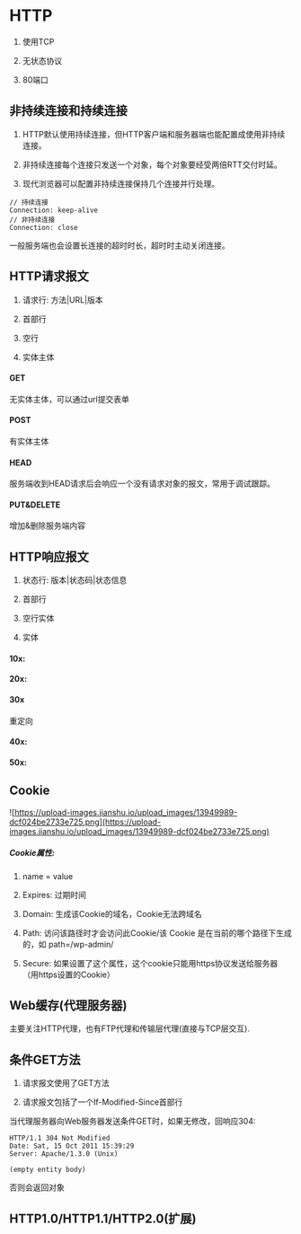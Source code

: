 # HTTP

1. 使用TCP

2. 无状态协议

3. 80端口

## 非持续连接和持续连接

1. HTTP默认使用持续连接，但HTTP客户端和服务器端也能配置成使用非持续连接。

2. 非持续连接每个连接只发送一个对象，每个对象要经受两倍RTT交付时延。

3. 现代浏览器可以配置非持续连接保持几个连接并行处理。

```http
// 持续连接
Connection: keep-alive 
// 非持续连接
Connection: close
```

一般服务端也会设置长连接的超时时长，超时时主动关闭连接。

## HTTP请求报文

1. 请求行: 方法|URL|版本

2. 首部行

3. 空行

4. 实体主体

#### GET

无实体主体，可以通过url提交表单

#### POST

有实体主体

#### HEAD

服务端收到HEAD请求后会响应一个没有请求对象的报文，常用于调试跟踪。

#### PUT&DELETE

增加&删除服务端内容

## HTTP响应报文

1. 状态行: 版本|状态码|状态信息

2. 首部行

3. 空行实体

4. 实体

#### 10x:

#### 20x:

#### 30x

重定向

#### 40x:

#### 50x:

## Cookie

![https://upload-images.jianshu.io/upload_images/13949989-dcf024be2733e725.png](https://upload-images.jianshu.io/upload_images/13949989-dcf024be2733e725.png)

##### Cookie属性:

1. name = value

2. Expires: 过期时间

3. Domain: 生成该Cookie的域名，Cookie无法跨域名

4. Path: 访问该路径时才会访问此Cookie/该 Cookie 是在当前的哪个路径下生成的，如 path=/wp-admin/

5. Secure: 如果设置了这个属性，这个cookie只能用https协议发送给服务器（用https设置的Cookie）

## Web缓存(代理服务器)

主要关注HTTP代理，也有FTP代理和传输层代理(直接与TCP层交互).

## 条件GET方法

1. 请求报文使用了GET方法 

2. 请求报文包括了一个If-Modified-Since首部行

当代理服务器向Web服务器发送条件GET时，如果无修改，回响应304:

```http
HTTP/1.1 304 Not Modified 
Date: Sat, 15 Oct 2011 15:39:29 
Server: Apache/1.3.0 (Unix)

(empty entity body)
```

否则会返回对象

## HTTP1.0/HTTP1.1/HTTP2.0(扩展)
